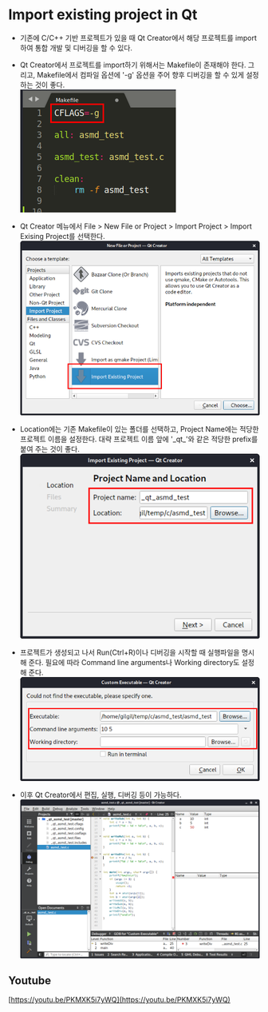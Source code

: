 Import existing project in Qt
===

* 기존에 C/C++ 기반 프로젝트가 있을 때 Qt Creator에서 해당 프로젝트를 import하여 통합 개발 및 디버깅을 할 수 있다.

* Qt Creator에서 프로젝트를 import하기 위해서는 Makefile이 존재해야 한다.
그리고, Makefile에서 컴파일 옵션에 '-g' 옵션을 주어 향후 디버깅을 할 수 있게 설정하는 것이 좋다.  
![](makefile-sc.png)

* Qt Creator 메뉴에서 File > New File or Project > Import Project > Import Exising Project를 선택한다.  
![](sc1.png)

* Location에는 기존 Makefile이 있는 폴더를 선택하고, Project Name에는 적당한 프로젝트 이름을 설정한다.
대략 프로젝트 이름 앞에 '\_qt\_'와 같은 적당한 prefix를 붙여 주는 것이 좋다.  
![](sc2.png)

* 프로젝트가 생성되고 나서 Run(Ctrl+R)이나 디버깅을 시작할 때 실행파일을 명시해 준다.
필요에 따라 Command line arguments나 Working directory도 설정해 준다.  
![](sc3.png)

* 이후 Qt Creator에서 편집, 실행, 디버깅 등이 가능하다.  
![](sc4.png)


## Youtube
[https://youtu.be/PKMXK5i7yWQ](https://youtu.be/PKMXK5i7yWQ)
